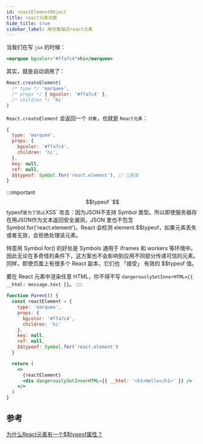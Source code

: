 ```yaml
---
id: reactElementObject
title: react元素对象
hide_title: true
sidebar_label: 用对象描述react元素
---
```


当我们在写 `jsx` 的时候：

```jsx
<marquee bgcolor="#ffa7c4">hi</marquee>
```

其实，就是自动调用了：

```javascript
React.createElement(
  /* type */ 'marquee',
  /* props */ { bgcolor: '#ffa7c4' },
  /* children */ 'hi'
)
````

`React.createElement` 会返回一个 `对象`，也就是 `React元素`：

```javascript {9}
{
  type: 'marquee',
  props: {
    bgcolor: '#ffa7c4',
    children: 'hi',
  },
  key: null,
  ref: null,
  $$typeof: Symbol.for('react.element'), // 🧐是谁
}
```

:::important $$typeof
`$$typeof` 是为了防止 `XSS` 攻击：因为JSON不支持 Symbol 类型。所以即使服务器存在用JSON作为文本返回安全漏洞，JSON 里也不包含 Symbol.for('react.element')。React 会检测 element.$$typeof，如果元素丢失或者无效，会拒绝处理该元素。

特意用 Symbol.for() 的好处是 Symbols 通用于 iframes 和 workers 等环境中。因此无论在多奇怪的条件下，这方案也不会影响到应用不同部分传递可信的元素。同样，即使页面上有很多个 React 副本，它们也 「接受」 有效的 $$typeof 值。

要在 React 元素中渲染任意 HTML，你不得不写 `dangerouslySetInnerHTML={{ __html: message.text }}`。
::::

```jsx
function Parent() {
  const reactElement = {
    type: 'marquee',
    props: {
      bgcolor: '#ffa7c4',
      children: 'hi'
    },
    key: null,
    ref: null,
    $$typeof: Symbol.for('react.element')
  }

  return (
    <>
      {reactElement}
      <div dangerouslySetInnerHTML={{ __html: '<h1>Hello</h1>' }} />
    </>
  )
}
```

## 参考

[为什么React元素有一个$$typeof属性？](https://overreacted.io/zh-hans/why-do-react-elements-have-typeof-property/)
